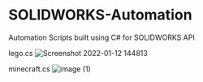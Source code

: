 # SOLIDWORKS-Automation
Automation Scripts built using C# for SOLIDWORKS API

lego.cs
![Screenshot 2022-01-12 144813](https://user-images.githubusercontent.com/75232089/149212252-da43a6eb-dec0-4dea-a7a6-d8e94dcf9dcf.png)

minecraft.cs
![image (1)](https://user-images.githubusercontent.com/75232089/149212468-c99f5243-b311-45c5-b1b0-2326099c1b4f.png)
